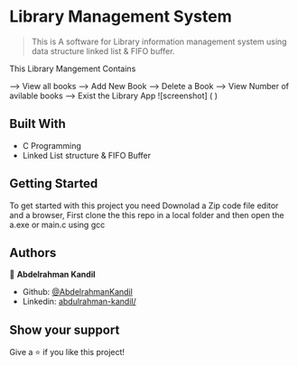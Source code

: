 # Library  Management System 

 > This is A software for Library information management system using data structure linked list & FIFO buffer.
 
 This Library Mangement Contains 
 
--> View all books
--> Add New Book
--> Delete a Book
--> View Number of avilable books
--> Exist the Library App
![screenshot]
( )

## Built With

- C Programming
- Linked List  structure & FIFO Buffer


## Getting Started

To get started with this project you need Downolad a Zip code file  editor and a browser, First clone the this repo in a local folder and then open the a.exe or main.c using gcc 

## Authors

👤 **Abdelrahman Kandil**

- Github: [@AbdelrahmanKandil](https://github.com/AbdelrahmanKandil)
- Linkedin: [abdulrahman-kandil/](https://www.linkedin.com/in/abdulrahman-kandil/)

## Show your support

Give a ⭐️ if you like this project!

